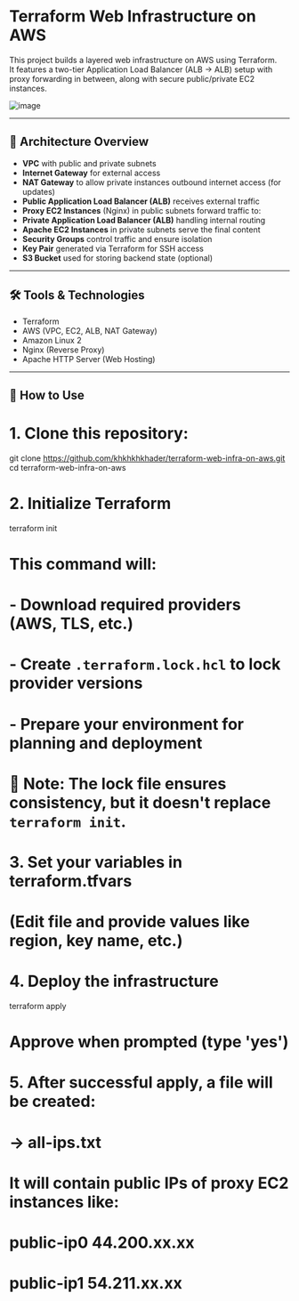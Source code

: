 # Terraform Web Infrastructure on AWS

This project builds a layered web infrastructure on AWS using Terraform.  
It features a two-tier Application Load Balancer (ALB → ALB) setup with proxy forwarding in between, along with secure public/private EC2 instances.

![image](https://github.com/user-attachments/assets/bf310091-d87f-49f0-bab5-c0fc016b52ac)




---

## 📌 Architecture Overview

- **VPC** with public and private subnets
- **Internet Gateway** for external access
- **NAT Gateway** to allow private instances outbound internet access (for updates)
- **Public Application Load Balancer (ALB)** receives external traffic
- **Proxy EC2 Instances** (Nginx) in public subnets forward traffic to:
- **Private Application Load Balancer (ALB)** handling internal routing
- **Apache EC2 Instances** in private subnets serve the final content
- **Security Groups** control traffic and ensure isolation
- **Key Pair** generated via Terraform for SSH access
- **S3 Bucket** used for storing backend state (optional)

---

## 🛠️ Tools & Technologies

- Terraform
- AWS (VPC, EC2, ALB, NAT Gateway)
- Amazon Linux 2
- Nginx (Reverse Proxy)
- Apache HTTP Server (Web Hosting)

---

## 🚀 How to Use

# 1. Clone this repository:

git clone https://github.com/khkhkhkhader/terraform-web-infra-on-aws.git
cd terraform-web-infra-on-aws

# 2. Initialize Terraform
terraform init

# This command will:
# - Download required providers (AWS, TLS, etc.)
# - Create `.terraform.lock.hcl` to lock provider versions
# - Prepare your environment for planning and deployment
# 🔸 Note: The lock file ensures consistency, but it doesn't replace `terraform init`.

# 3. Set your variables in terraform.tfvars
# (Edit file and provide values like region, key name, etc.)

# 4. Deploy the infrastructure
terraform apply

# Approve when prompted (type 'yes')

# 5. After successful apply, a file will be created:
# → all-ips.txt
# It will contain public IPs of proxy EC2 instances like:
# public-ip0 44.200.xx.xx
# public-ip1 54.211.xx.xx
